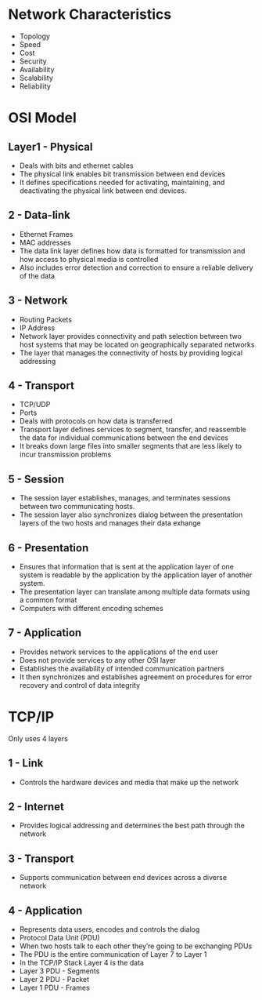# Network Characteristics
- Topology
- Speed
- Cost
- Security
- Availability
- Scalability
- Reliability
   
# OSI Model

## Layer1 - Physical

  - Deals with bits and ethernet cables
  - The physical link enables bit transmission between end devices
  - It defines specifications needed for activating, maintaining, and deactivating the physical link between end devices.
  
## 2 - Data-link
  - Ethernet Frames
  - MAC addresses
  - The data link layer defines how data is formatted for transmission and how access to physical media is controlled
  - Also includes error detection and correction to ensure a reliable delivery of the data

## 3 - Network
  - Routing Packets
  - IP Address
  - Network layer provides connectivity and path selection between two host systems that may be located on geographically separated networks
  - The layer that manages the connectivity of hosts by providing logical addressing
  
## 4 - Transport
  - TCP/UDP
  - Ports
  - Deals with protocols on how data is transferred
  - Transport layer defines services to segment, transfer, and reassemble the data for individual communications between the end devices
  - It breaks down large files into smaller segments that are less likely to incur transmission problems

## 5 - Session
  - The session layer establishes, manages, and terminates sessions between two communicating hosts.
  - The session layer also synchronizes dialog between the presentation layers of the two hosts and manages their data exhange

## 6 - Presentation
  - Ensures that information that is sent at the application layer of one system is readable by the application by the application layer of another system.
  - The presentation layer can translate among multiple data formats using a common format
  - Computers with different encoding schemes

## 7 - Application
  - Provides network services to the applications of the end user
  - Does not provide services to any other OSI layer
  - Establishes the availability of intended communication partners
  - It then synchronizes and establishes agreement on procedures for error recovery and control of data integrity

# TCP/IP
Only uses 4 layers

## 1 - Link
  - Controls the hardware devices and media that make up the network
  
## 2 - Internet
  - Provides logical addressing and determines the best path through the network
  
## 3 - Transport
  - Supports communication between end devices across a diverse network

## 4 - Application
  - Represents data users, encodes and controls the dialog
  - Protocol Data Unit (PDU)
  - When two hosts talk to each other they’re going to be exchanging PDUs
  - The PDU is the entire communication of Layer 7 to Layer 1
  - In the TCP/IP Stack Layer 4 is the data
  - Layer 3 PDU - Segments
  - Layer 2 PDU - Packet
  - Layer 1 PDU - Frames
